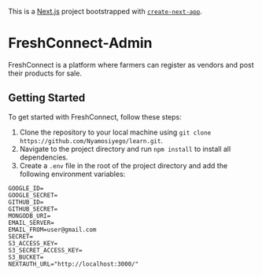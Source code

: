 This is a [Next.js](https://nextjs.org/) project bootstrapped with [`create-next-app`](https://github.com/vercel/next.js/tree/canary/packages/create-next-app).

# FreshConnect-Admin

FreshConnect is a platform where farmers can register as vendors and post their products for sale.

## Getting Started

To get started with FreshConnect, follow these steps:
1. Clone the repository to your local machine using `git clone https://github.com/Nyamosiyego/learn.git`.
2. Navigate to the project directory and run `npm install` to install all dependencies.
3. Create a `.env` file in the root of the project directory and add the following environment variables:

```
GOOGLE_ID=
GOOGLE_SECRET=
GITHUB_ID=
GITHUB_SECRET=
MONGODB_URI=
EMAIL_SERVER=
EMAIL_FROM=user@gmail.com
SECRET=
S3_ACCESS_KEY=
S3_SECRET_ACCESS_KEY=
S3_BUCKET=
NEXTAUTH_URL="http://localhost:3000/"
```

